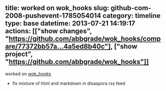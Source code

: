 title: worked on wok_hooks
slug: github-com-2008-pushevent-1785054014
category: timeline
type: base
datetime: 2013-07-21 14:19:17
actions: [["show changes", "https://github.com/abbgrade/wok_hooks/compare/77372bb57a...4a5ed8b40c"], ["show project", "https://github.com/abbgrade/wok_hooks"]]
---
worked on [wok_hooks](https://github.com/abbgrade/wok_hooks)

 - fix mixture of html and markdown in disaspora rss feed
